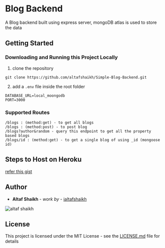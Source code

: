 
# Blog Backend

A Blog backend built using express server, mongoDB atlas is used to store the data 

## Getting Started

### Downloading and Running this Project Locally
1. clone the repository
```
git clone https://github.com/altafshaikh/Simple-Blog-Backend.git
```
2. add a ``.env`` file inside the root folder
```
DATABASE_URL=local_moongodb
PORT=3000
```

### Supported Routes

```
/blogs : (method:get) - to get all blogs 
/blogs : (method:post) - to post blog
/blogs?author&random - query this endpoint to get all the property based blogs
/blogs/id : (method:get) - to get a single blog of using _id (mongoose id)
```

## Steps to Host on Heroku

[refer this gist](https://gist.github.com/ialtafshaikh/8336df5d417109b12c46bd20ccda4e17)


## Author

* **Altaf Shaikh** - *work by* - [ialtafshaikh](https://github.com/ialtafshaikh)

![altaf shaikh](https://raw.githubusercontent.com/ialtafshaikh/static-files/master/coollogo_com-327551664.png)


## License

This project is licensed under the MIT License - see the [LICENSE.md](LICENSE.md) file for details
